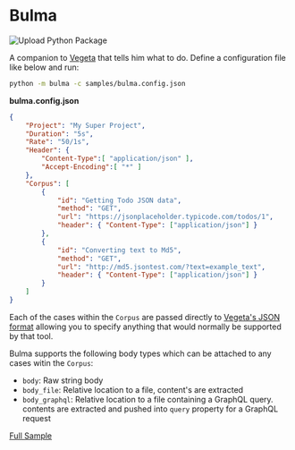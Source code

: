 # Bulma

![Upload Python Package](https://github.com/kiran94/bulma/workflows/Upload%20Python%20Package/badge.svg)

A companion to [Vegeta](https://github.com/tsenart/vegeta) that tells him what to do. Define a configuration file like below and run: 

```sh
python -m bulma -c samples/bulma.config.json
```

**bulma.config.json**

```json
{
    "Project": "My Super Project",
    "Duration": "5s",
    "Rate": "50/1s",
    "Header": {
        "Content-Type":[ "application/json" ],
        "Accept-Encoding":[ "*" ]
    },
    "Corpus": [
        {
            "id": "Getting Todo JSON data",
            "method": "GET",
            "url": "https://jsonplaceholder.typicode.com/todos/1",
            "header": { "Content-Type": ["application/json"] }
        },
        {
            "id": "Converting text to Md5",
            "method": "GET",
            "url": "http://md5.jsontest.com/?text=example_text",
            "header": { "Content-Type": ["application/json"] }
        }
    ]
}
```

Each of the cases within the `Corpus` are passed directly to [Vegeta's JSON format](https://github.com/tsenart/vegeta#json-format) allowing you to specify anything that would normally be supported by that tool.

Bulma supports the following body types which can be attached to any cases witin the `Corpus`:

- `body`: Raw string body
- `body_file`: Relative location to a file, content's are extracted
- `body_graphql`: Relative location to a file containing a GraphQL query. contents are extracted and pushed into `query` property for a GraphQL request

[Full Sample](samples/bulma.config.json)